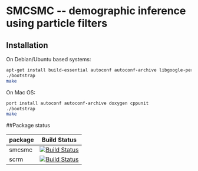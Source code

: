 # SMCSMC -- demographic inference using particle filters

## Installation
On Debian/Ubuntu based systems:
```bash
apt-get install build-essential autoconf autoconf-archive libgoogle-perftools-dev libboost-dev libboost-iostreams-dev libz-dev doxygen libcppunit-dev
./bootstrap
make
```

On Mac OS:
```bash
port install autoconf autoconf-archive doxygen cppunit
./bootstrap
make
```

                        
##Package status

package  | Build Status
-------- | -----------------
smcsmc   | [![Build Status](https://magnum.travis-ci.com/luntergroup/smcsmc.svg?branch=master)](https://magnum.travis-ci.com/luntergroup/smcsmc)
scrm     | [![Build Status](https://travis-ci.org/luntergroup/scrm_jz_stable_branch.svg?branch=smcsmcSCRM)](https://travis-ci.org/luntergroup/scrm_jz_stable_branch)



